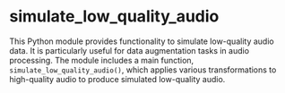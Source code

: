 # simulate_low_quality_audio
This Python module provides functionality to simulate low-quality audio data. It is particularly useful for data augmentation tasks in audio processing. The module includes a main function, `simulate_low_quality_audio()`, which applies various transformations to high-quality audio to produce simulated low-quality audio.
